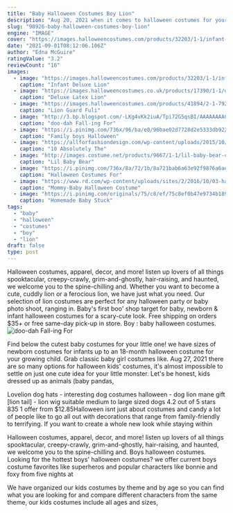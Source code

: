 ```yaml
---
title: "Baby Halloween Costumes Boy Lion"
description: "Aug 20, 2021 when it comes to halloween costumes for your baby, it's all about balancing irresistible cuteness and absolute comfort. We've combed the web, read reviews, and spent hours on social"
slug: "98926-baby-halloween-costumes-boy-lion"
engine: "IMAGE"
cover: "https://images.halloweencostumes.com/products/32203/1-1/infant-deluxe-lion-costume.jpg"
date: "2021-09-01T08:12:06.106Z"
author: "Edna McGuire"
ratingValue: "3.2"
reviewCount: "16"
images:
  - image: "https://images.halloweencostumes.com/products/32203/1-1/infant-deluxe-lion-costume.jpg"
    caption: "Infant Deluxe Lion"
  - image: "https://images.halloweencostumes.co.uk/products/17390/1-1/deluxe-latex-lion-mask.jpg"
    caption: "Deluxe Latex Lion"
  - image: "https://images.halloweencostumes.com/products/41894/2-1-79245/lion-guard-fuli-classic-kids-costume.jpg"
    caption: "Lion Guard Fuli"
  - image: "http://3.bp.blogspot.com/-LKg4vKk2iuA/Tpi72G5qsBI/AAAAAAAAC0Q/CLua8KGXANs/s1600/clown_baby_costume.jpg"
    caption: "doo-dah Fall-ing For"
  - image: "https://i.pinimg.com/736x/96/ba/e0/96bae02d7728d2e5333db922d2393dc3--boy-halloween-halloween-ideas.jpg"
    caption: "Family boys Halloween"
  - image: "https://allforfashiondesign.com/wp-content/uploads/2015/10/64-600x715.jpg"
    caption: "10 Absolutely The"
  - image: "http://images.costume.net/products/9667/1-1/lil-baby-bear-costume.jpg"
    caption: "Lil Baby Bear"
  - image: "https://i.pinimg.com/736x/8a/72/1b/8a721bab6a63e92f9876a6aeb1bcfce4.jpg"
    caption: "Halloween Costumes For"
  - image: "https://www.rd.com/wp-content/uploads/sites/2/2016/10/03-halloween-mommy-baby-team-usa-@prettyplainjanes.jpg"
    caption: "Mommy-Baby Halloween Costume"
  - image: "https://i.pinimg.com/originals/75/c8/ef/75c8ef0b47e9734b1899554bbcde09b6.jpg"
    caption: "Homemade Baby Stuck"
tags:
  - "baby"
  - "halloween"
  - "costumes"
  - "boy"
  - "lion"
draft: false
type: post
---
```


Halloween costumes, apparel, decor, and more! listen up lovers of all things spooktacular, creepy-crawly, grim-and-ghostly, hair-raising, and haunted, we welcome you to the spine-chilling and. Whether you want to become a cute, cuddly lion or a ferocious lion, we have just what you need. Our selection of lion costumes are perfect for any halloween party or baby photo shoot, ranging in. Baby's first boo' shop target for baby, newborn & infant halloween costumes for a scary-cute look. Free shipping on orders $35+ or free same-day pick-up in store.  Boy : baby halloween costumes.
![doo-dah Fall-ing For](http://3.bp.blogspot.com/-LKg4vKk2iuA/Tpi72G5qsBI/AAAAAAAAC0Q/CLua8KGXANs/s1600/clown_baby_costume.jpg "doo-dah Fall-ing For")

Find below the cutest baby costumes for your little one! we have sizes of newborn costumes for infants up to an 18-month halloween costume for your growing child. Grab classic baby girl costumes like. Aug 27, 2021 there are so many options for halloween kids&#39; costumes, it&#39;s almost impossible to settle on just one cute idea for your little monster. Let&#39;s be honest, kids dressed up as animals (baby pandas,
<!--inArticleAds-->

<!--galleryOne-->

Lovelion dog hats - interesting dog costumes halloween - dog lion mane gift [lion tail] - lion wig suitable medium to large sized dogs 4.2 out of 5 stars 835 1 offer from $12.85Halloween isnt just about costumes and candy  a lot of people like to go all out with decorations that range from family-friendly to terrifying. If you want to create a whole new look while staying within
<!--inArticleAds-->

<!--galleryTwo-->

Halloween costumes, apparel, decor, and more! listen up lovers of all things spooktacular, creepy-crawly, grim-and-ghostly, hair-raising, and haunted, we welcome you to the spine-chilling and. Boys halloween costumes. Looking for the hottest boys' halloween costumes? we offer current boys costume favorites like superheros and popular characters like bonnie and foxy from five nights at
<!--galleryThree-->

We have organized our kids costumes by theme and by age so you can find what you are looking for and compare different characters from the same theme, our kids costumes include all ages and sizes,